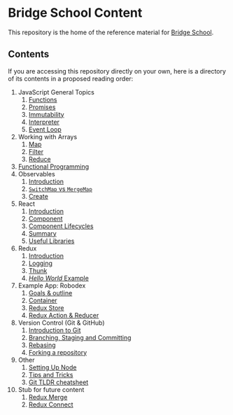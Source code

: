# Bridge School Content

This repository is the home of the reference material for [Bridge School](http://www.bridgeschool.io).

## Contents

If you are accessing this repository directly on your own, here is a directory of its contents in a proposed reading order:

1. JavaScript General Topics
    1. [Functions](./resources/general/functions.md)
    1. [Promises](./resources/general/promises.md)
    1. [Immutability](./resources/general/immutability.md)
    1. [Interpreter](./resources/general/javasacript-interpreter.md)
    1. [Event Loop](./resources/general/js-eventloop.md)
1. Working with Arrays
    1. [Map](./resources/working-with-arrays/array-map.md)
    1. [Filter](./resources/working-with-arrays/array-filter.md)
    1. [Reduce](./resources/working-with-arrays/array-reduce.md)
1. [Functional Programming](./resources/functional-programming/functional-programming.md)
1. Observables
    1. [Introduction](./resources/observables/observables-intro.md)
    1. [`SwitchMap` vs `MergeMap`](./resources/observables/observable-switchmap-vs-mergemap.md)
    1. [Create](./resources/observables/observable-create.md)
1. React
    1. [Introduction](./resources/react/react-intro.md)
    1. [Component](./resources/react/react-component.md)
    1. [Component Lifecycles](./resources/react/react-lifecycles.md)
    1. [Summary](./resources/react/react-summary.md)
    1. [Useful Libraries](./resources/react/resources.md)
1. Redux
    1. [Introduction](./resources/redux/redux-intro.md)
    1. [Logging](./resources/redux/redux-logging.md)
    1. [Thunk](./resources/redux/redux-thunk.md)
    1. [*Hello World* Example](./resources/redux/redux-hello.md)
1. Example App: Robodex
    1. [Goals & outline](./resources/react/react-outline.md)
    1. [Container](./resources/react/react-container.md)
    1. [Redux Store](./resources/redux/redux-store.md)
    1. [Redux Action & Reducer](./resources/redux/redux-action-reducer.md)
1. Version Control (Git & GitHub)
    1. [Introduction to Git](./resources/git/git-intro.md)
    1. [Branching, Staging and Committing](./resources/git/git-branch-stage-commit.md)
    1. [Rebasing](./resources/git/git-rebase.md)
    1. [Forking a repository](./resources/git/git-fork.md)
1. Other
    1. [Setting Up Node](./resources/other/set-up-node.md)
    1. [Tips and Tricks](./resources/other/tips-and-tricks.md)
    1. [Git TLDR cheatsheet](./resources/other/git-cheatsheet.md)
1. Stub for future content
    1. [Redux Merge](./resources/future-content/redux-merge.md)
    1. [Redux Connect](./resources/future-content/redux-connect.md)
    